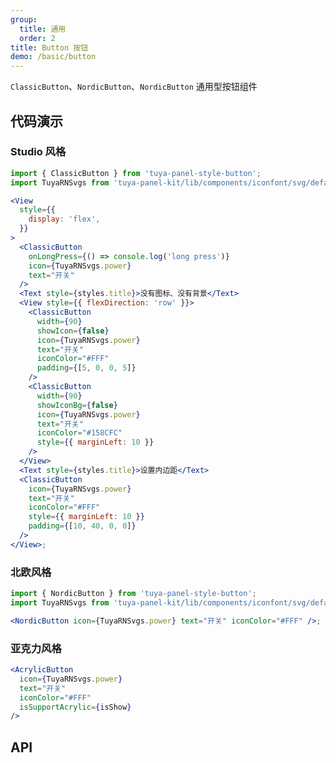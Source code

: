 ```yaml
---
group:
  title: 通用
  order: 2
title: Button 按钮
demo: /basic/button
---
```


<Desc>

`ClassicButton`、`NordicButton`、`NordicButton` 通用型按钮组件

</Desc>

## 代码演示

### Studio 风格

```jsx
import { ClassicButton } from 'tuya-panel-style-button';
import TuyaRNSvgs from 'tuya-panel-kit/lib/components/iconfont/svg/defaultSvg';

<View
  style={{
    display: 'flex',
  }}
>
  <ClassicButton
    onLongPress={() => console.log('long press')}
    icon={TuyaRNSvgs.power}
    text="开关"
  />
  <Text style={styles.title}>没有图标、没有背景</Text>
  <View style={{ flexDirection: 'row' }}>
    <ClassicButton
      width={90}
      showIcon={false}
      icon={TuyaRNSvgs.power}
      text="开关"
      iconColor="#FFF"
      padding={[5, 0, 0, 5]}
    />
    <ClassicButton
      width={90}
      showIconBg={false}
      icon={TuyaRNSvgs.power}
      text="开关"
      iconColor="#158CFC"
      style={{ marginLeft: 10 }}
    />
  </View>
  <Text style={styles.title}>设置内边距</Text>
  <ClassicButton
    icon={TuyaRNSvgs.power}
    text="开关"
    iconColor="#FFF"
    style={{ marginLeft: 10 }}
    padding={[10, 40, 0, 0]}
  />
</View>;
```

### 北欧风格

```jsx
import { NordicButton } from 'tuya-panel-style-button';
import TuyaRNSvgs from 'tuya-panel-kit/lib/components/iconfont/svg/defaultSvg';

<NordicButton icon={TuyaRNSvgs.power} text="开关" iconColor="#FFF" />;
```

### 亚克力风格

```jsx
<AcrylicButton
  icon={TuyaRNSvgs.power}
  text="开关"
  iconColor="#FFF"
  isSupportAcrylic={isShow}
/>
```

## API

<API src="../../../node_modules/tuya-panel-style-button/lib/index.d.ts" exports='["ClassicButton"]'></API>
